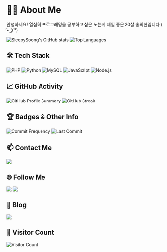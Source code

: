 # 👨‍💻 About Me
안녕하세요! 열심히 프로그래밍을 공부하고 싶은 노는게 제일 좋은 20살 송의현입니다 ( ͡~ ͜ʖ ͡°)

![SleepySoong's GitHub stats](https://github-readme-stats.vercel.app/api?username=sleepysoong&show_icons=true&theme=dracula)
![Top Languages](https://github-readme-stats.vercel.app/api/top-langs/?username=sleepysoong&layout=compact&theme=dracula)

## 🛠 Tech Stack
<p>
  <img src="https://img.shields.io/badge/PHP-777BB4?style=for-the-badge&logo=php&logoColor=white" alt="PHP" />
  <img src="https://img.shields.io/badge/Python-3776AB?style=for-the-badge&logo=python&logoColor=white" alt="Python" />
  <img src="https://img.shields.io/badge/MySQL-00000F?style=for-the-badge&logo=mysql&logoColor=white" alt="MySQL" />
  <img src="https://img.shields.io/badge/JavaScript-F7DF1E?style=for-the-badge&logo=javascript&logoColor=black" alt="JavaScript" />
  <img src="https://img.shields.io/badge/Node.js-339933?style=for-the-badge&logo=nodedotjs&logoColor=white" alt="Node.js" />
</p>

## 📈 GitHub Activity
![GitHub Profile Summary](http://github-profile-summary-cards.vercel.app/api/cards/profile-details?username=sleepysoong&theme=dracula)
![GitHub Streak](https://streak-stats.demolab.com/?user=sleepysoong&theme=dracula)

## 🏆 Badges & Other Info
![Commit Frequency](https://img.shields.io/github/commit-activity/w/sleepysoong/sleepysoong)
![Last Commit](https://img.shields.io/github/last-commit/sleepysoong/sleepysoong)

## 📫 Contact Me
<a href="mailto:hyunnn1123@naver.com"><img src="https://img.shields.io/badge/Email-D14836?style=for-the-badge&logo=gmail&logoColor=white"/></a>

## 🌐 Follow Me
<a href="https://discord.gg/xfr7MTgEUQ"><img src="https://img.shields.io/badge/Discord-7289DA?style=for-the-badge&logo=discord&logoColor=white"/></a>
<a href="https://www.instagram.com/sleepysoong/"><img src="https://img.shields.io/badge/Instagram-E4405F?style=for-the-badge&logo=instagram&logoColor=white"/></a>

## 📝 Blog
<p>
  <a href="https://sleepysoong.tistory.com/"><img src="https://img.shields.io/badge/Blog-555263?style=for-the-badge&logo=tistory&logoColor=white"/></a>
</p>

## 👀 Visitor Count
![Visitor Count](https://visitor-badge.laobi.icu/badge?page_id=sleepysoong.sleepysoong)
